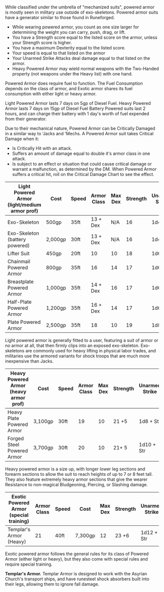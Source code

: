 While classified under the umbrella of "mechanized suits", powered armor is mostly seen in military use outside of exo-skeletons. Powered armor suits have a generator similar to those found in Runeforged. 

- While wearing powered armor, you count as one size larger for determining the weight you can carry, push, drag, or lift.
- You have a Strength score equal to the listed score on the armor, unless your Strength score is higher.
- You have a maximum Dexterity equal to the listed score.
- Your speed is equal to that listed on the armor
- Your Unarmed Strike Attacks deal damage equal to that listed on the armor.
- Heavy Powered Armor may wield normal weapons with the Two-Handed property (not weapons under the Heavy list) with one hand.

Powered Armor does require fuel to function. The Fuel Consumption depends on the class of armor, and Exotic armor shares its fuel consumption with either light or heavy armor.

Light Powered Armor lasts 7 days on 5gp of Diesel Fuel.
Heavy Powered Armor lasts 7 days on 15gp of Diesel Fuel
Battery Powered suits last 2 hours, and can charge their battery with 1 day's worth of fuel expended from their generator.

Due to their mechanical nature, Powered Armor can be Critically Damaged in a similar way to 'Jacks and 'Mechs. A Powered Armor suit takes Critical Damage when it:
- Is Critically Hit with an attack.
- Suffers an amount of damage equal to double it's armor class in one attack.
- Is subject to an effect or situation that could cause critical damage or warrant a malfunction, as determined by the DM.
When Powered Armor suffers a critical hit, roll on the Critical Damage Chart to see the effect.

| Light Powered Armor (light/medium armor prof) | Cost    | Speed | Armor Class | Max Dex | Strength | Unarmed Strike | Stealth | Weight |
| --------------------------------------------- | ------- | ----- | ----------- | ------- | -------- | -------------- | ------- | ------ |
| Exo-Skeleton                                  | 500gp   | 35ft  | 13 + Dex    | N/A     | 16       | 1d4 + Str      | Disadv. | 60lbs  |
| Exo-Skeleton (battery powered)                | 2,000gp | 30ft  | 13 + Dex    | N/A     | 16       | 1d4 + Str      | N/A     | 80lbs  |
| Lifter Suit                                   | 450gp   | 20ft  | 10          | 10      | 18       | 1d6 + Str      | Disadv  | 100lbs |
| Chainmail Powered Armor                       | 800gp   | 35ft  | 16          | 14      | 17       | 1d6 + Str      | Disadv  | 110lbs |
| Breastplate Powered Armor                     | 1,000gp | 35ft  | 14 + Dex    | 16      | 17       | 1d6 + Str      | Disadv  | 100lbs |
| Half-Plate Powered Armor                      | 1,200gp | 35ft  | 16 + Dex    | 14      | 17       | 1d6 + Str      | Disadv  | 150lbs |
| Plate Powered Armor                           | 2,500gp | 35ft  | 18          | 10      | 19       | 1d8 + Str      | Disadv  | 250lbs |
Light powered armor is generally fitted to a user, featuring a suit of armor or no armor at all, that then firmly clips into an exposed exo-skeleton. Exo-skeletons are commonly used for heavy lifting in physical labor trades, and militaries use the armored variants for shock troops that are much more inexpensive than Jacks.

| Heavy Powered Armor (heavy armor prof) | Cost    | Speed | Armor Class | Max Dex | Strength | Unarmed Strike | Stealth | Weight |
| -------------------------------------- | ------- | ----- | ----------- | ------- | -------- | -------------- | ------- | ------ |
| Heavy Plate Powered Armor              | 3,100gp | 30ft  | 19          | 10      | 21 +5    | 1d8 + Str      | Disadv  | 400lbs |
| Forged Steel Powered Armor             | 3,700gp | 30ft  | 20          | 10      | 21+ 5    | 1d10 + Str     | Disadv  | 500lbs |
Heavy powered armor is a size up, with longer lower leg sections and forearm sections to allow the suit to reach heights of up to 7 or 8 feet tall. They also feature extremely heavy armor sections that give the wearer Resistance to non-magical Bludgeoning, Piercing, or Slashing damage.

| Exotic Powered Armor (special training) | Armor Class | Speed | Cost    | Max Dex | Strength | Unarmed Strike | Stealth | Weight |
| --------------------------------------- | ----------- | ----- | ------- | ------- | -------- | -------------- | ------- | ------ |
| Templar's Armor (Heavy)                 | 21          | 40ft  | 7,300gp | 12      | 23 +6    | 1d12 + Str     | Disadv  | 760lbs |
Exotic powered armor follows the general rules for its class of Powered Armor (either light or heavy), but they also come with special rules and require special training.

**Templar's Armor.** Templar Armor is designed to work with the Asyrian Church's transport ships, and have runesteel shock absorbers built into their legs, allowing them to ignore fall damage.